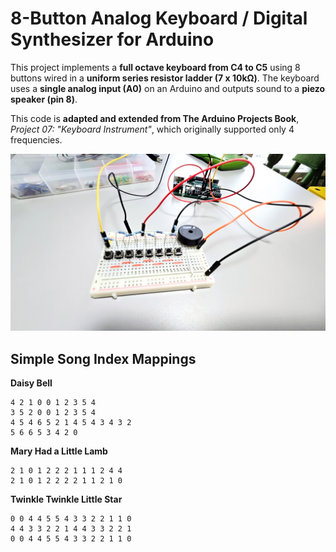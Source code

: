 # 8-Button Analog Keyboard / Digital Synthesizer for Arduino 

This project implements a **full octave keyboard from C4 to C5** using 8 buttons wired in a **uniform series resistor ladder (7 x 10kΩ)**. The keyboard uses a **single analog input (A0)** on an Arduino and outputs sound to a **piezo speaker (pin 8)**.

This code is **adapted and extended from The Arduino Projects Book**, *Project 07: "Keyboard Instrument"*, which originally supported only 4 frequencies.

![Keyboard](./keyboard.jpg)

## Simple Song Index Mappings

**Daisy Bell**
```
4 2 1 0 0 1 2 3 5 4
3 5 2 0 0 1 2 3 5 4
4 5 4 6 5 2 1 4 5 4 3 4 3 2
5 6 6 5 3 4 2 0
```

**Mary Had a Little Lamb**
```
2 1 0 1 2 2 2 1 1 1 2 4 4
2 1 0 1 2 2 2 2 1 1 2 1 0
```

**Twinkle Twinkle Little Star**
```
0 0 4 4 5 5 4 3 3 2 2 1 1 0
4 4 3 3 2 2 1 4 4 3 3 2 2 1
0 0 4 4 5 5 4 3 3 2 2 1 1 0
```
